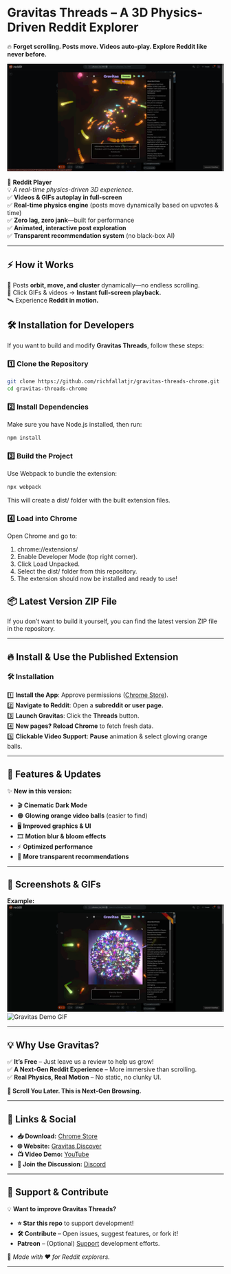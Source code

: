 # **Gravitas Threads – A 3D Physics-Driven Reddit Explorer**  
🔥 **Forget scrolling. Posts move. Videos auto-play. Explore Reddit like never before.** 

![Gravitas Simulation](./images/ui-1-4-2.png)

🚀 **Reddit Player**  
💡 _A real-time physics-driven 3D experience._  
✅ **Videos & GIFs autoplay in full-screen**  
✅ **Real-time physics engine** (posts move dynamically based on upvotes & time)  
✅ **Zero lag, zero jank**—built for performance  
✅ **Animated, interactive post exploration**  
✅ **Transparent recommendation system** (no black-box AI)  

---

## **⚡ How it Works**
📌 Posts **orbit, move, and cluster** dynamically—no endless scrolling.  
🎥 Click GIFs & videos → **Instant full-screen playback.**  
🛰️ Experience **Reddit in motion.**  


## 🛠️ Installation for Developers

If you want to build and modify **Gravitas Threads**, follow these steps:

### 1️⃣ Clone the Repository  
```sh
git clone https://github.com/richfallatjr/gravitas-threads-chrome.git
cd gravitas-threads-chrome
```
### 2️⃣ Install Dependencies

Make sure you have Node.js installed, then run:
```sh
npm install
```
### 3️⃣ Build the Project
Use Webpack to bundle the extension:
```sh
npx webpack
``` 
This will create a dist/ folder with the built extension files.

### 4️⃣ Load into Chrome
Open Chrome and go to:
1. chrome://extensions/
2. Enable Developer Mode (top right corner).
3. Click Load Unpacked.
4. Select the dist/ folder from this repository. 
5. The extension should now be installed and ready to use!

## 📦 Latest Version ZIP File
If you don’t want to build it yourself, you can find the latest version ZIP file in the repository.

---

## **🔥 Install & Use the Published Extension**
### 🛠 **Installation**
1️⃣ **Install the App**: Approve permissions ([Chrome Store](https://chromewebstore.google.com/detail/gravitas-threads-reddit-p/jmalebenadmgjpnieneooompipjanndg)).  
2️⃣ **Navigate to Reddit**: Open a **subreddit or user page.**  
3️⃣ **Launch Gravitas**: Click the **Threads** button.  
4️⃣ **New pages? Reload Chrome** to fetch fresh data.  
5️⃣ **Clickable Video Support**: **Pause** animation & select glowing orange balls.  

---

## **🚀 Features & Updates**
✨ **New in this version:**
- 🎬 **Cinematic Dark Mode**  
- 🟠 **Glowing orange video balls** (easier to find)  
- 🖥️ **Improved graphics & UI**  
- 🎞️ **Motion blur & bloom effects**  
- ⚡ **Optimized performance**  
- 🎯 **More transparent recommendations**  

---

## **📸 Screenshots & GIFs**

**Example:**  
![Gravitas Threads Preview](./images/ui-1-4.png)  
![Gravitas Demo GIF](./images/ui-1-4.gif)  

---

## **💡 Why Use Gravitas?**
✅ **It’s Free** – Just leave us a review to help us grow!  
✅ **A Next-Gen Reddit Experience** – More immersive than scrolling.  
✅ **Real Physics, Real Motion** – No static, no clunky UI.  

**🚀 Scroll You Later. This is Next-Gen Browsing.**  

---

## **🔗 Links & Social**
- **📥 Download:** [Chrome Store](https://chromewebstore.google.com/detail/gravitas-threads-reddit-p/jmalebenadmgjpnieneooompipjanndg)  
- **🌐 Website:** [Gravitas Discover](https://gravitasdiscover.com/gravitas-threads)  
- **📺 Video Demo:** [YouTube](https://youtube.com/shorts/7cBVgAZUk1U?si=Z2v1rueg9deVBij6)  
- **💬 Join the Discussion:** [Discord](https://discord.gg/VqyhwXBxKr)  

---

## **🌟 Support & Contribute**
💡 **Want to improve Gravitas Threads?**  
- **⭐ Star this repo** to support development!  
- **🛠 Contribute** – Open issues, suggest features, or fork it!  
- **Patreon** – (Optional) [Support](https://patreon.com/losangelesmercantile?utm_medium=unknown&utm_source=join_link&utm_campaign=creatorshare_creator&utm_content=copyLink) development efforts.  

📌 _Made with ❤️ for Reddit explorers._  

---